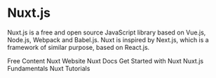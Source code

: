 # Nuxt.js

Nuxt.js is a free and open source JavaScript library based on Vue.js, Node.js, Webpack and Babel.js. Nuxt is inspired by Next.js, which is a framework of similar purpose, based on React.js.

<ResourceGroupTitle>Free Content</ResourceGroupTitle>
<BadgeLink colorScheme='blue' badgeText='Official Website' href='https://nuxtjs.org/'>Nuxt Website</BadgeLink>
<BadgeLink colorScheme='blue' badgeText='Docs' href='https://nuxtjs.org/docs/get-started/installation'>Nuxt Docs</BadgeLink>
<BadgeLink colorScheme='green' badgeText='Course' href='https://explorers.netlify.com/learn/get-started-with-nuxt'>Get Started with Nuxt</BadgeLink>
<BadgeLink colorScheme='green' badgeText='Course' href='https://vueschool.io/courses/nuxtjs-fundamentals'>Nuxt.js Fundamentals</BadgeLink>
<BadgeLink colorScheme='yellow' badgeText='Read' href='https://nuxtjs.org/tutorials'>Nuxt Tutorials</BadgeLink>
